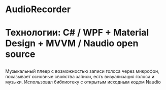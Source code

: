# AudioRecorder
# Технологии: C# / WPF + Material Design + MVVM / Naudio open source</p>
Музыкальный плеер с возможностью записи голоса через микрофон,
показывает основные свойства записи,
есть визуализация голоса и музыки.
Использовал библиотеку с открытым исходным кодом Naudio
